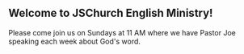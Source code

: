 ## Welcome to JSChurch English Ministry! 

Please come join us on Sundays at 11 AM where we have Pastor Joe speaking each week about God's word.
